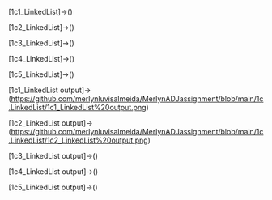 [1c1_LinkedList]->()

[1c2_LinkedList]->()

[1c3_LinkedList]->()

[1c4_LinkedList]->()

[1c5_LinkedList]->()

[1c1_LinkedList output]->(https://github.com/merlynluvisalmeida/MerlynADJassignment/blob/main/1c.LinkedList/1c1_LinkedList%20output.png)

[1c2_LinkedList output]->(https://github.com/merlynluvisalmeida/MerlynADJassignment/blob/main/1c.LinkedList/1c2_LinkedList%20output.png)

[1c3_LinkedList output]->()

[1c4_LinkedList output]->()

[1c5_LinkedList output]->()
